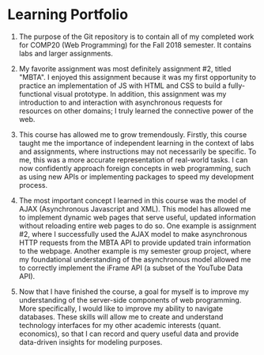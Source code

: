# Learning Portfolio

1. The purpose of the Git repository is to contain all of my completed work for COMP20 (Web Programming) for the Fall 2018 semester. It contains labs and larger assignments.     

2. My favorite assignment was most definitely assignment #2, titled "MBTA". I enjoyed this assignment because it was my first opportunity to practice an implementation of JS with HTML and CSS to build a fully-functional visual prototype. In addition, this assignment was my introduction to and interaction with asynchronous requests for resources on other domains; I truly learned the connective power of the web.

3. This course has allowed me to grow tremendously. Firstly, this course taught me the importance of independent learning in the context of labs and assignments, where instructions may not necessarily be specific. To me, this was a more accurate representation of real-world tasks. I can now confidently approach foreign concepts in web programming, such as using new APIs or implementing packages to speed my development process.  

4. The most important concept I learned in this course was the model of AJAX (Asynchronous Javascript and XML). This model has allowed me to implement dynamic web pages that serve useful, updated information without reloading entire web pages to do so. One example is assignment #2, where I successfully used the AJAX model to make asynchronous HTTP requests from the MBTA API to provide updated train information to the webpage. Another example is my semester group project, where my foundational understanding of the asynchronous model allowed me to correctly implement the iFrame API (a subset of the YouTube Data API).

5. Now that I have finished the course, a goal for myself is to improve my understanding of the server-side components of web programming. More specifically, I would like to improve my ability to navigate databases. These skills will allow me to create and understand technology interfaces for my other academic interests (quant. economics), so that I can record and query useful data and provide data-driven insights for modeling purposes. 
